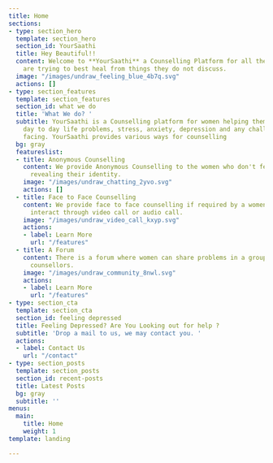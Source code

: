 ```yaml
---
title: Home
sections:
- type: section_hero
  template: section_hero
  section_id: YourSaathi
  title: Hey Beautiful!!
  content: Welcome to **YourSaathi** a Counselling Platform for all the Women who
    are trying to best heal from things they do not discuss.
  image: "/images/undraw_feeling_blue_4b7q.svg"
  actions: []
- type: section_features
  template: section_features
  section_id: what we do
  title: 'What We do? '
  subtitle: YourSaathi is a Counselling platform for women helping them to deal with
    day to day life problems, stress, anxiety, depression and any challenges she is
    facing. YourSaathi provides various ways for counselling
  bg: gray
  featureslist:
  - title: Anonymous Counselling
    content: We provide Anonymous Counselling to the women who don't feel comfortable
      revealing their identity.
    image: "/images/undraw_chatting_2yvo.svg"
    actions: []
  - title: Face to Face Counselling
    content: We provide face to face counselling if required by a women. They can
      interact through video call or audio call.
    image: "/images/undraw_video_call_kxyp.svg"
    actions:
    - label: Learn More
      url: "/features"
  - title: A Forum
    content: There is a forum where women can share problems in a group of women and
      counsellors.
    image: "/images/undraw_community_8nwl.svg"
    actions:
    - label: Learn More
      url: "/features"
- type: section_cta
  template: section_cta
  section_id: feeling depressed
  title: Feeling Depressed? Are You Looking out for help ?
  subtitle: 'Drop a mail to us, we may contact you. '
  actions:
  - label: Contact Us
    url: "/contact"
- type: section_posts
  template: section_posts
  section_id: recent-posts
  title: Latest Posts
  bg: gray
  subtitle: ''
menus:
  main:
    title: Home
    weight: 1
template: landing

---
```

